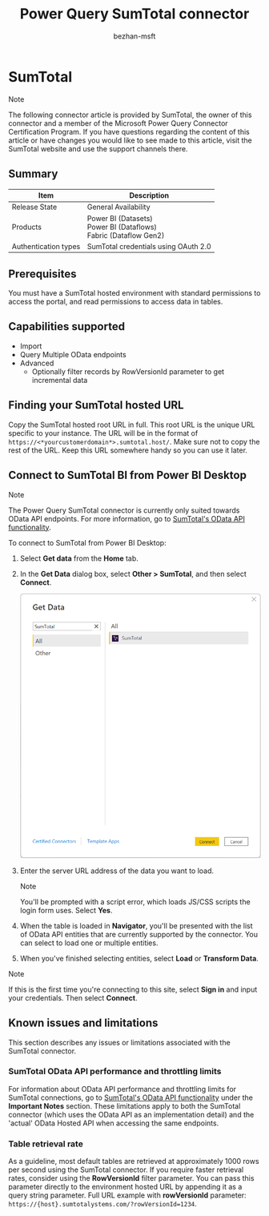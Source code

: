 ﻿---
title: Power Query SumTotal connector
description: Provides basic information and prerequisites for the SumTotal connector, and outlines limitations and issues.
author: bezhan-msft
ms.topic: conceptual
ms.date: 7/14/2023
ms.author: bezhan
---

# SumTotal

>[!Note]
>The following connector article is provided by SumTotal, the owner of this connector and a member of the Microsoft Power Query Connector Certification Program. If you have questions regarding the content of this article or have changes you would like to see made to this article, visit the SumTotal website and use the support channels there.

## Summary

| Item | Description |
| ---- | ----------- |
| Release State | General Availability |
| Products | Power BI (Datasets)<br/>Power BI (Dataflows)<br/>Fabric (Dataflow Gen2) |
| Authentication types | SumTotal credentials using OAuth 2.0 |

## Prerequisites

You must have a SumTotal hosted environment with standard permissions to access the portal, and read permissions to access data in tables.

## Capabilities supported

* Import
* Query Multiple OData endpoints
* Advanced
  * Optionally filter records by RowVersionId parameter to get incremental data

## Finding your SumTotal hosted URL

Copy the SumTotal hosted root URL in full. This root URL is the unique URL specific to your instance. The URL will be in the format of `https://<*yourcustomerdomain*>.sumtotal.host/`. Make sure not to copy the rest of the URL. Keep this URL somewhere handy so you can use it later.

## Connect to SumTotal BI from Power BI Desktop

>[!NOTE]
>The Power Query SumTotal connector is currently only suited towards OData API endpoints. For more information, go to [SumTotal's OData API functionality](https://marketplace.sumtotalsystems.com/Home/ODataAPI).

To connect to SumTotal from Power BI Desktop:

1. Select **Get data** from the **Home** tab.

2. In the **Get Data** dialog box, select **Other > SumTotal**, and then select **Connect**.

   ![Screenshot](media/sumtotal/sumtotal-get-data.png)

3. Enter the server URL address of the data you want to load.

   >[!NOTE]
   >You'll be prompted with a script error, which loads JS/CSS scripts the login form uses. Select **Yes**.

4. When the table is loaded in **Navigator**, you'll be presented with the list of OData API entities that are currently supported by the connector. You can select to load one or multiple entities.

5. When you've finished selecting entities, select **Load** or **Transform Data**.

>[!NOTE]
>If this is the first time you're connecting to this site, select **Sign in** and input your credentials. Then select **Connect**.

## Known issues and limitations

This section describes any issues or limitations associated with the SumTotal connector.

### SumTotal OData API performance and throttling limits

For information about OData API performance and throttling limits for SumTotal connections, go to [SumTotal's OData API functionality](https://marketplace.sumtotalsystems.com/Home/ODataAPI) under the **Important Notes** section. These limitations apply to both the SumTotal connector (which uses the OData API as an implementation detail) and the 'actual' OData Hosted API when accessing the same endpoints.

### Table retrieval rate

As a guideline, most default tables are retrieved at approximately 1000 rows per second using the SumTotal connector. If you require faster retrieval rates, consider using the **RowVersionId** filter parameter. You can pass this parameter directly to the environment hosted URL by appending it as a query string parameter. Full URL example with **rowVersionId** parameter: `https://{host}.sumtotalystems.com/?rowVersionId=1234`.
